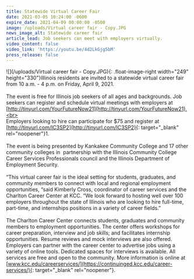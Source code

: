 ```yaml
---
title: Statewide Virtual Career Fair
date: 2021-03-05 10:24:00 -0600
expire_date: 2021-04-09 00:00:00 -0500
image: /uploads/Virtual career fair - Copy.JPG
news_image_alt: Statewide career fair
article_lead: Job seekers can meet with employers virtually.
video_content: false
video_link: 'https://youtu.be/4d2LkGjg5bM'
press_release: false
---
```

![](/uploads/Virtual career fair - Copy.JPG){: .float-image-right width="249" height="330"}Illinois residents are invited to a statewide virtual career fair from 10 a.m. - 4 p.m. on Friday, April 9, 2021.&nbsp;<br><br>The event is free for Illinois job seekers of all ages and backgrounds. Job seekers can register and schedule virtual meetings with employers at [http://tinyurl.com/YourFutureNow21](http://tinyurl.com/YourFutureNow21).<br><br>Employers looking to hire can participate for $75 and register at [http://tinyurl.com/IC3SP2](http://tinyurl.com/IC3SP2){: target="_blank" rel="noopener"}1\.<br><br>The event is being presented by Kankakee Community College and 17 other community colleges in &nbsp;partnership with the Illinois Community College Career Services Professionals council and the Illinois Department of Employment Security.&nbsp;<br><br>“This virtual career fair is the ideal setting for students, graduates, and community members to connect with local and regional employment opportunities, “said Kimberly Cross, coordinator of career services and the Charlton Career Center at KCC. “We look forward to hosting well over 100 employers throughout the state of Illinois who are looking to hire full-time, part-time, and internships positions in a variety of career fields.” &nbsp;<br><br>The Charlton Career Center connects students, graduates and community members to employment opportunities. The center offers workshops for career preparation, interview and job skills; and facilitates internship opportunities. Resume reviews and mock interviews are also offered. Employers can partner with the career center to advertise jobs using a variety of online tools. Dedicated spaces for interviews is available. All services are free and open to the community. More information is online at [www.kcc.edu/careerservices/](https://continuinged.kcc.edu/career-services/){: target="_blank" rel="noopener"}.
